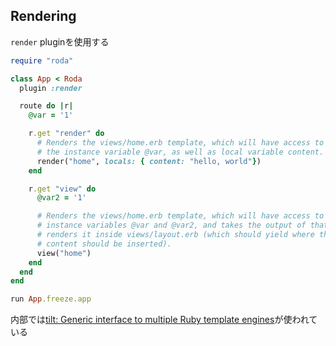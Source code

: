 ## Rendering

`render` pluginを使用する

```ruby
require "roda"

class App < Roda
  plugin :render

  route do |r|
    @var = '1'

    r.get "render" do
      # Renders the views/home.erb template, which will have access to
      # the instance variable @var, as well as local variable content.
      render("home", locals: { content: "hello, world"})
    end

    r.get "view" do
      @var2 = '1'

      # Renders the views/home.erb template, which will have access to the
      # instance variables @var and @var2, and takes the output of that and
      # renders it inside views/layout.erb (which should yield where the
      # content should be inserted).
      view("home")
    end
  end
end

run App.freeze.app
```

内部では[tilt: Generic interface to multiple Ruby template engines](https://github.com/rtomayko/tilt)が使われている
